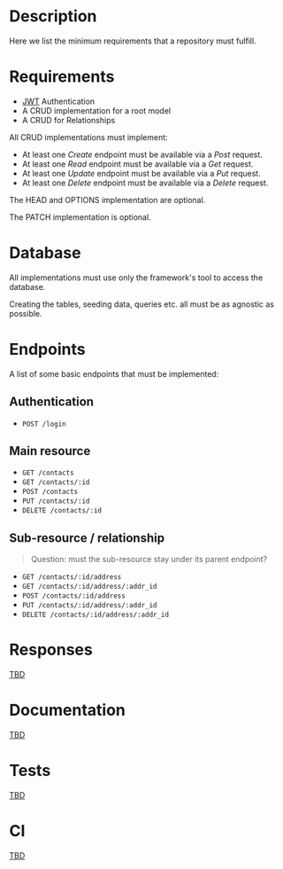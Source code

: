 # Description
Here we list the minimum requirements that a repository must fulfill.

# Requirements
* [JWT] Authentication
* A CRUD implementation for a root model
* A CRUD for Relationships

All CRUD implementations must implement:
* At least one *Create* endpoint must be available via a *Post* request.
* At least one *Read* endpoint must be available via a *Get* request.
* At least one *Update* endpoint must be available via a *Put* request.
* At least one *Delete* endpoint must be available via a *Delete* request.

The HEAD and OPTIONS implementation are optional.

The PATCH implementation is optional.

# Database
All implementations must use only the framework's tool to access the database.

Creating the tables, seeding data, queries etc. all must be as agnostic as possible.

# Endpoints
A list of some basic endpoints that must be implemented:

## Authentication
* `POST /login`

## Main resource
* `GET /contacts`
* `GET /contacts/:id`
* `POST /contacts`
* `PUT /contacts/:id`
* `DELETE /contacts/:id`

## Sub-resource / relationship
> Question: must the sub-resource stay under its parent endpoint?

* `GET /contacts/:id/address`
* `GET /contacts/:id/address/:addr_id`
* `POST /contacts/:id/address`
* `PUT /contacts/:id/address/:addr_id`
* `DELETE /contacts/:id/address/:addr_id`

# Responses
[TBD](https://github.com/RESTBench/requirements/issues/1)

# Documentation
[TBD](https://github.com/RESTBench/requirements/issues/2)

# Tests
[TBD](https://github.com/RESTBench/requirements/issues/3)

# CI
[TBD](https://github.com/RESTBench/requirements/issues/4)


  [JWT]: https://jwt.io/
